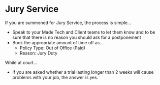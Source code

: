 # Jury Service

If you are summoned for Jury Service, the process is simple...

* Speak to your Made Tech and Client teams to let them know and to be sure that there is no reason you should ask for a postponement
* Book the appropriate amount of time off as...
  * Policy Type: Out of Office (Paid)
  * Reason: Jury Duty

While at court...

* If you are asked whether a trial lasting longer than 2 weeks will cause problems with your job, the answer is yes.
